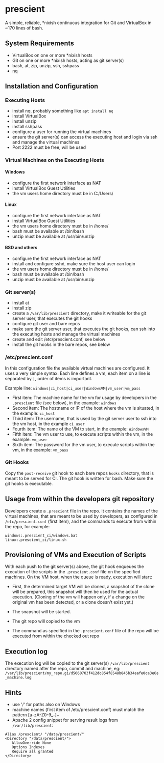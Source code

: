 # pres**ci**ent

A simple, reliable, *nixish continuous integration for Git and VirtualBox in ~170 lines of bash.

## System Requirements

- VirtualBox on one or more *nixish hosts
- Git on one or more *nixish hosts, acting as git server(s)
- bash, at, zip, unzip, ssh, sshpass
- [nq](https://github.com/leahneukirchen/nq)

## Installation and Configuration

### Executing Hosts

- install nq, probably something like `apt install nq`
- install VirtualBox
- install unzip
- install sshpass
- configure a user for running the virtual machines
- ensure the git server(s) can access the executing host and login via ssh and manage the virtual machines
- Port 2222 must be free, will be used 

### Virtual Machines on the Executing Hosts

#### Windows

- configure the first network interface as NAT
- install VirtualBox Guest Utilities
- the vm users home directory must be in C:/Users/
 
#### Linux

- configure the first network interface as NAT
- install VirtualBox Guest Utilities
- the vm users home directory must be in /home/
- bash must be available at /bin/bash
- unzip must be available at /usr/bin/unzip

#### BSD and others

- configure the first network interface as NAT
- install and configure sshd, make sure the host user can login
- the vm users home directory must be in /home/
- bash must be available at /bin/bash
- unzip must be available at /usr/bin/unzip

### Git server(s)

- install at
- install zip
- create a `/var/lib/prescient` directory, make it writeable for the git server user, that executes the git hooks
- configure git user and bare repos
- make sure the git server user, that executes the git hooks, can ssh into the executing hosts and manage the virtual machines
- create and edit /etc/prescient.conf, see below
- install the git hooks in the bare repos, see below

### /etc/prescient.conf

In this configuration file the available virtual machines are configured. It uses a very simple syntax. Each line defines a vm, each item on a line is separated by `|`, order of items is important.

Example line:
`windows|ci_host|ci_user|WindowsVM|vm_user|vm_pass`

- First item: The machine name for the vm for usage by developers in the `.prescient` file (see below), in the example: `windows`
- Second item: The hostname or IP of the host where the vm is situated, in the example: `ci_host`
- Third item: The username, that is used by the git server user to ssh into the vm host, in the example `ci_user`
- Fourth item: The name of the VM to start, in the example: `WindowsVM`
- Fifth item: The vm user to use, to execute scripts within the vm, in the example: `vm_user`
- Sixth item: The password for the vm user, to execute scripts within the vm, in the example: `vm_pass`

### Git Hooks

Copy the `post-receive` git hook to each bare repos `hooks` directory, that is meant to be served for CI. The git hook is written for bash. Make sure the git hooks is executable.

## Usage from within the developers git repository

Developers create a `.prescient` file in the repo.
It contains the names of the virtual machines, that are meant to be used by developers, as configured in `/etc/prescient.conf` (first item), and the commands to execute from within the repo, for example:
```
windows:.prescient_ci/windows.bat
linux:.prescient_ci/linux.sh
```

## Provisioning of VMs and Execution of Scripts

With each push to the git server(s) above, the git hook enqueues the execution of the scripts in the `.prescient.conf` file on the specified machines. On the VM host, when the queue is ready, execution will start:

- First, the determined target VM will be cloned, a snapshot of the clone will be prepared, this snapshot will then be used for the actual execution. (Cloning of the vm will happen only, if a change on the original vm has been detected, or a clone doesn't exist yet.)

- The snapshot will be started.

- The git repo will copied to the vm

- The command as specified in the `.prescient.conf` file of the repo will be executed from within the checked out repo

## Execution log

The execution log will be copied to the git server(s) `/var/lib/prescient` directory named after the repo, commit and machine, eg: `/var/lib/prescient/my_repo.gi/d5660703f412dc854f8548b845b34eafe0ca3e6e_machine.log`

## Hints

- use '/' for paths also on Windows
- machine names (first item of /etc/prescient.conf) must match the pattern [a-zA-Z0-9_-]+
- Apache 2 config snippet for serving result logs from `/var/lib/prescient`:
```
Alias /prescient/ "/data/prescient/"
<Directory "/data/prescient/">
   AllowOverride None
   Options Indexes
   Require all granted
</Directory>
```